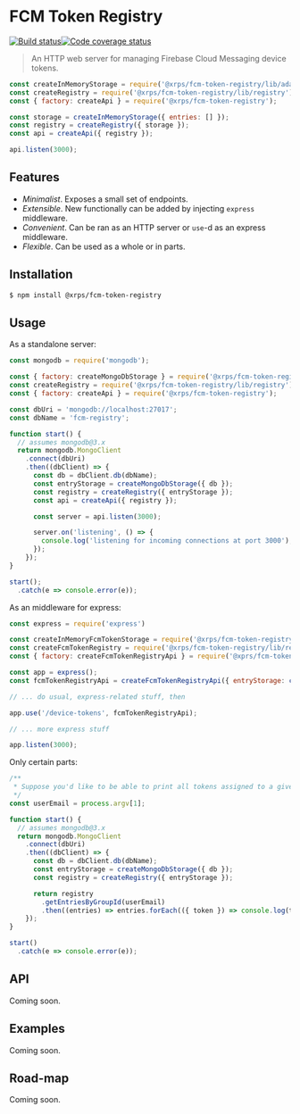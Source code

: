 # FCM Token Registry
[![Build status](https://img.shields.io/travis/xrps/fcm-token-registry.svg?style=flat-square)](https://travis-ci.org/xrps/fcm-token-registry)[![Code coverage status](https://img.shields.io/coveralls/github/xrps/fcm-token-registry.svg?style=flat-square)](https://coveralls.io/github/xrps/fcm-token-registry?branch=master)

> An HTTP web server for managing Firebase Cloud Messaging device tokens.

```js
const createInMemoryStorage = require('@xrps/fcm-token-registry/lib/adapters/in-memory-entry-storage');
const createRegistry = require('@xrps/fcm-token-registry/lib/registry');
const { factory: createApi } = require('@xrps/fcm-token-registry');

const storage = createInMemoryStorage({ entries: [] });
const registry = createRegistry({ storage });
const api = createApi({ registry });

api.listen(3000);
```

## Features
* _Minimalist_. Exposes a small set of endpoints.
* _Extensible_. New functionally can be added by injecting `express` middleware.
* _Convenient_. Can be ran as an HTTP server or `use`-d as an express middleware.
* _Flexible_. Can be used as a whole or in parts.

## Installation
```sh
$ npm install @xrps/fcm-token-registry
```

## Usage
As a standalone server:
```js
const mongodb = require('mongodb');

const { factory: createMongoDbStorage } = require('@xrps/fcm-token-registry/lib/adapters/mongodb-entry-storage');
const createRegistry = require('@xrps/fcm-token-registry/lib/registry');
const { factory: createApi } = require('@xrps/fcm-token-registry');

const dbUri = 'mongodb://localhost:27017';
const dbName = 'fcm-registry';

function start() {
  // assumes mongodb@3.x
  return mongodb.MongoClient
    .connect(dbUri)
    .then((dbClient) => {
      const db = dbClient.db(dbName);
      const entryStorage = createMongoDbStorage({ db });
      const registry = createRegistry({ entryStorage });
      const api = createApi({ registry });

      const server = api.listen(3000);

      server.on('listening', () => {
        console.log('listening for incoming connections at port 3000');
      });
    });
}

start();
  .catch(e => console.error(e));
```

As an middleware for express:
```js
const express = require('express')

const createInMemoryFcmTokenStorage = require('@xrps/fcm-token-registry/lib/adapters/in-memory-entry-storage');
const createFcmTokenRegistry = require('@xrps/fcm-token-registry/lib/registry');
const { factory: createFcmTokenRegistryApi } = require('@xprs/fcm-token-registry');

const app = express();
const fcmTokenRegistryApi = createFcmTokenRegistryApi({ entryStorage: createInMemoryFcmTokenStorage() });

// ... do usual, express-related stuff, then

app.use('/device-tokens', fcmTokenRegistryApi);

// ... more express stuff

app.listen(3000);
```

Only certain parts:
```js
/**
 * Suppose you'd like to be able to print all tokens assigned to a given user email (group ID) in the command-line.
 */
const userEmail = process.argv[1];

function start() {
  // assumes mongodb@3.x
  return mongodb.MongoClient
    .connect(dbUri)
    .then((dbClient) => {
      const db = dbClient.db(dbName);
      const entryStorage = createMongoDbStorage({ db });
      const registry = createRegistry({ entryStorage });

      return registry
        .getEntriesByGroupId(userEmail)
        .then((entries) => entries.forEach(({ token }) => console.log(token)));
    });
}

start()
  .catch(e => console.error(e));
```

## API

Coming soon.

## Examples

Coming soon.

## Road-map

Coming soon.
